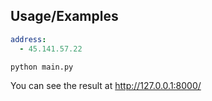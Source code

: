 ## Usage/Examples

```yaml
address:
  - 45.141.57.22
```

```bash
python main.py
```

You can see the result at http://127.0.0.1:8000/